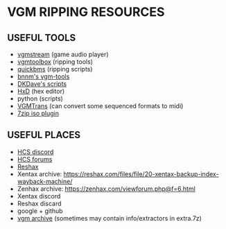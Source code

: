 # VGM RIPPING RESOURCES


## USEFUL TOOLS
- [vgmstream](https://vgmstream.org/) (game audio player)
- [vgmtoolbox](https://sourceforge.net/projects/vgmtoolbox/) (ripping tools)
- [quickbms](https://aluigi.altervista.org/quickbms.htm) (ripping scripts)
- [bnnm's vgm-tools](https://github.com/bnnm/vgm-tools)
- [DKDave's scripts](https://github.com/DKDave/Scripts)
- [HxD](https://mh-nexus.de/en/hxd/) (hex editor)
- python (scripts)
- [VGMTrans](https://github.com/vgmtrans/vgmtrans) (can convert some sequenced formats to midi)
- [7zip iso plugin](https://www.tc4shell.com/en/7zip/iso7z/)


## USEFUL PLACES
- [HCS discord](https://discord.gg/7ddT4pP)
- [HCS forums](https://hcs64.com/mboard/forum.php)
- [Reshax](https://reshax.com/)
- Xentax archive: https://reshax.com/files/file/20-xentax-backup-index-wayback-machine/
- Zenhax archive: https://zenhax.com/viewforum.php@f=6.html
- Xentax discord
- Reshax discard
- google + github
- [vgm archive](https://vgm.hcs64.com) (sometimes may contain info/extractors in extra.7z)
